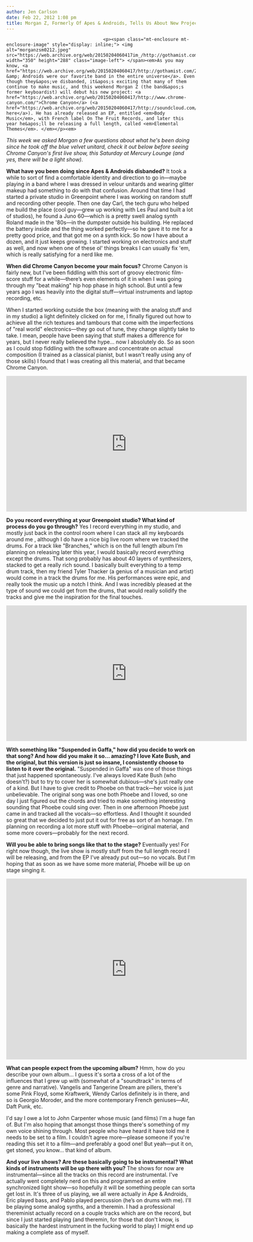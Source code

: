 ```yaml
---
author: Jen Carlson
date: Feb 22, 2012 1:08 pm
title: Morgan Z, Formerly Of Apes & Androids, Tells Us About New Project Chrome Canyon
---
```


	
										<p><span class="mt-enclosure mt-enclosure-image" style="display: inline;"> <img alt="morganzsm0212.jpeg" src="https://web.archive.org/web/20150204060417im_/http://gothamist.com/attachments/arts_jen/morganzsm0212.jpeg" width="350" height="288" class="image-left"> </span><em>As you may know, <a href="https://web.archive.org/web/20150204060417/http://gothamist.com/2011/10/28/ten_nyc_bands_we_miss.php">Apes &amp; Androids were our favorite band in the entire universe</a>. Even though they&apos;ve disbanded, it&apos;s exciting that many of them continue to make music, and this weekend Morgan Z (the band&apos;s former keyboardist) will debut his new project: <a href="https://web.archive.org/web/20150204060417/http://www.chrome-canyon.com/">Chrome Canyon</a> (<a href="https://web.archive.org/web/20150204060417/http://soundcloud.com/chromecanyon">listen here</a>). He has already released an EP, entitled <em>Body Music</em>, with French label On The Fruit Records, and later this year he&apos;ll be releasing a full length, called <em>Elemental Themes</em>. </em></p><em>

</em><p><em>This week we asked Morgan a few questions about what he&apos;s been doing since he took off the blue velvet unitard, check it out below before seeing Chrome Canyon&apos;s first live show, this Saturday at Mercury Lounge (and yes, there will be a light show).</em></p>

<p><strong>What have you been doing since Apes &amp; Androids disbanded?</strong> It took a while to sort of find a comfortable identity and direction to go in&#x2014;maybe playing in a band where I was dressed in velour unitards and wearing glitter makeup had something to do with that confusion.  Around that time I had started a private studio in Greenpoint where I was working on random stuff and recording other people.  Then one day Carl, the tech guru who helped me build the place (cool guy&#x2014;grew up working with Les Paul and built a lot of studios), he found a Juno 60&#x2014;which is a pretty swell analog synth Roland made in the &apos;80s&#x2014;in the dumpster outside his building.  He replaced the battery inside and the thing worked perfectly&#x2014;so he gave it to me for a pretty good price, and that got me on a synth kick. So now I have about a dozen, and it just keeps growing.  I started working on electronics and stuff as well, and now when one of these ol&apos; things breaks I can usually fix &apos;em, which is really satisfying for a nerd like me.</p>

<p><strong>When did Chrome Canyon become your main focus?</strong> Chrome Canyon is fairly new, but I&apos;ve been fiddling with this sort of groovy electronic film-score stuff for a while&#x2014;there&#x2019;s even elements of it in when I was going through my &quot;beat making&quot; hip hop phase in high school.  But until a few years ago I was heavily into the digital stuff&#x2014;virtual instruments and laptop recording, etc. </p>

<p>When I started working outside the box (meaning with the analog stuff and in my studio) a light definitely clicked on for me, I finally figured out how to achieve all the rich textures and tambours that come with the imperfections of &quot;real world&quot; electronics&#x2014;they go out of tune, they change slightly take to take. I mean, people have been saying that stuff makes a difference for years, but I never really believed the hype&#x2026; now I absolutely do.  So as soon as I could stop fiddling with the software and concentrate on actual composition (I trained as a classical pianist, but I wasn&apos;t really using any of those skills) I found that I was creating all this material, and that became Chrome Canyon.</p>

<p><iframe src="https://web.archive.org/web/20150204060417if_/http://player.vimeo.com/video/24813542?title=0&amp;byline=0&amp;portrait=0&amp;color=d4d6d6" width="640" height="360" frameborder="0" webkitallowfullscreen="" mozallowfullscreen="" allowfullscreen></iframe></p>

<p><strong>Do you record everything at your Greenpoint studio? What kind of process do you go through?</strong> Yes I record everything in my studio, and mostly just back in the control room where I can stack all my keyboards around me , although I do have a nice big live room where we tracked the drums.  For a track like &quot;Branches,&quot; which is on the full length album I&#x2019;m planning on releasing later this year, I would basically record everything except the drums.  That song probably has about 40 layers of synthesizers, stacked to get a really rich sound.  I basically built everything to a temp drum track, then my friend Tyler Thacker (a genius of a musician and artist) would come in a track the drums for me.  His performances were epic, and really took the music up a notch I think.  And I was incredibly pleased at the type of sound we could get from the drums, that would really solidify the tracks and give me the inspiration for the final touches.</p>

<p><iframe width="640" height="360" src="https://web.archive.org/web/20150204060417if_/http://www.youtube.com/embed/BoNzIs985qI" frameborder="0" allowfullscreen></iframe></p>

<p><strong>With something like &quot;Suspended in Gaffa,&quot; how did you decide to work on that song? And how did you make it so... amazing? I love Kate Bush, and the original, but this version is just so insane, I consistently choose to listen to it over the original.</strong> &quot;Suspended in Gaffa&quot; was one of those things that just happened spontaneously.  I&apos;ve always loved Kate Bush (who doesn&apos;t?) but to try to cover her is somewhat dubious&#x2014;she&apos;s just really one of a kind.  But I have to give credit to Phoebe on that track&#x2014;her voice is just unbelievable.  The original song was one both Phoebe and I loved, so one day I just figured out the chords and tried to make something interesting sounding that Phoebe could sing over.  Then in one afternoon Phoebe just came in and tracked all the vocals&#x2014;so effortless.  And I thought it sounded so great that we decided to just put it out for free as sort of an homage. I&apos;m planning on recording a lot more stuff with Phoebe&#x2014;original material, and some more covers&#x2014;probably for the next record.</p>

<p><strong>Will you be able to bring songs like that to the stage?</strong> Eventually yes! For right now though, the live show is mostly stuff from the full length record I will be releasing, and from the EP I&apos;ve already put out&#x2014;so no vocals.  But I&apos;m hoping that as soon as we have some more material, Phoebe will be up on stage singing it.</p>

<p><iframe width="640" height="480" src="https://web.archive.org/web/20150204060417if_/http://www.youtube.com/embed/Hrb9U2TR31s" frameborder="0" allowfullscreen></iframe></p>

<p><strong>What can people expect from the upcoming album?</strong> Hmm, how do you describe your own album&#x2026; I guess it&apos;s sorta a cross of a lot of the influences that I grew up with (somewhat of a &quot;soundtrack&quot; in terms of genre and narrative). Vangelis and Tangerine Dream are pillers, there&apos;s some Pink Floyd, some Kraftwerk, Wendy Carlos definitely is in there, and so is Georgio Moroder, and the more contemporary French geniuses&#x2014;Air, Daft Punk, etc.  </p>

<p>I&apos;d say I owe a lot to John Carpenter whose music (and films) I&apos;m a huge fan of.  But I&apos;m also hoping that amongst those things there&apos;s something of my own voice shining through.  Most people who have heard it have told me it needs to be set to a film.  I couldn&apos;t agree more&#x2014;please someone if you&apos;re reading this set it to a film&#x2014;and preferably a good one! But yeah&#x2014;put it on, get stoned, you know&#x2026; that kind of album.</p>

<p><strong>And your live shows? Are these basically going to be instrumental? What kinds of instruments will be up there with you?</strong> The shows for now are instrumental&#x2014;since all the tracks on this record are instrumental.  I&apos;ve actually went completely nerd on this and programmed an entire synchronized light show&#x2014;so hopefully it will be something people can sorta get lost in.  It&apos;s three of us playing, we all were actually in Ape &amp; Androids, Eric played bass, and Pablo played percussion (he&#x2019;s on drums with me).  I&apos;ll be playing some analog synths, and a theremin.  I had a professional thereminist actually record on a couple tracks which are on the record, but since I just started playing (and theremin, for those that don&apos;t know, is basically the hardest instrument in the fucking world to play) I might end up making a complete ass of myself.</p>					
										
									
				
